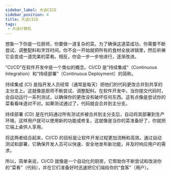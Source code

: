 ```yaml
---
sidebar_label: 大话CICD
sidebar_position: 4
title: 大话CICD
tags:
 - 大话计算机
---
```


想象一下你是一位厨师，你要做一道复杂的菜。为了确保这道菜成功，你需要不断尝试、调整配料和烹饪时间。你不会一开始就把所有的食材全放进锅里，然后祈祷它会变成一道完美的菜肴。相反，你会一步一步地进行，逐渐改进。

“CI/CD”在软件开发中是一个类似的概念。CI/CD 是“持续集成”（Continuous Integration）和“持续部署”（Continuous Deployment）的简称。

持续集成 (CI) 是指开发人员经常（通常是每天）把他们的代码更改合并到共享的主分支上。这就像是厨师不断尝试、调整配料。在软件开发中，当你提交代码时，会自动运行一系列测试，以确保你的更改没有破坏任何东西。这有点像是尝试你的菜看看味道对不对。如果测试通过了，代码就会合并到主分支。

持续部署 (CD) 是在代码通过所有测试并被合并到主分支后，自动将其部署到生产环境，这样用户就可以使用新的功能或修复。这就像是当你的菜准备好了，你就把它端上桌供人享用。

将这两者结合起来，CI/CD 的目标是让软件开发过程更加流畅和高效。通过自动测试和部署，它确保开发人员可以快速、安全地发布新功能，并及时响应用户的需求。

所以，简单来说，CI/CD 就像是一个自动化的厨房，它帮助你不断尝试和改进你的“菜肴”（代码），并在它们准备好时迅速把它们端给你的“食客”（用户）。


